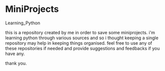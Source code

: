# MiniProjects
Learning_Python

this is a repository created by me in order to save some miniprojects.
i'm learning python through various sources and so i thought keeping a single repository may help in keeping things organised.
feel free to use any of these repositories if needed and provide suggestions and feedbacks if you have any.

thank you.
